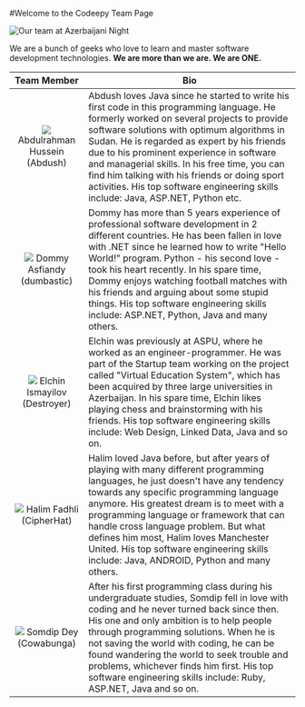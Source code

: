#Welcome to the Codeepy Team Page

![Our team at Azerbaijani Night](http://i.imgur.com/FOOFgOy.jpg)

We are a bunch of geeks who love to learn and master software development technologies.
**We are more than we are. We are ONE.**


Team Member | Bio
:---: | ---
![](http://www.codeepy.com/static/images/team/abdush.jpg) Abdulrahman Hussein (Abdush) | Abdush loves Java since he started to write his first code in this programming language. He formerly worked on several projects to provide software solutions with optimum algorithms in Sudan. He is regarded as expert by his friends due to his prominent experience in software and managerial skills. In his free time, you can find him talking with his friends or doing sport activities. His top software engineering skills include: Java, ASP.NET, Python etc.
![](http://www.codeepy.com/static/images/team/dommy.png) Dommy Asfiandy (dumbastic) | Dommy has more than 5 years experience of professional software development in 2 different countries. He has been fallen in love with .NET since he learned how to write "Hello World!" program. Python - his second love - took his heart recently. In his spare time, Dommy enjoys watching football matches with his friends and arguing about some stupid things. His top software engineering skills include: ASP.NET, Python, Java and many others.
![](http://www.codeepy.com/static/images/team/elchin.jpg) Elchin Ismayilov (Destroyer) | Elchin was previously at ASPU, where he worked as an engineer-programmer. He was part of the Startup team working on the project called "Virtual Education System", which has been acquired by three large universities in Azerbaijan. In his spare time, Elchin likes playing chess and brainstorming with his friends. His top software engineering skills include: Web Design, Linked Data, Java and so on.
![](http://www.codeepy.com/static/images/team/halim.jpg) Halim Fadhli (CipherHat) | Halim loved Java before, but after years of playing with many different programming languages, he just doesn't have any tendency towards any specific programming language anymore. His greatest dream is to meet with a programming language or framework that can handle cross language problem. But what defines him most, Halim loves Manchester United. His top software engineering skills include: Java, ANDROID, Python and many others.
![](http://www.codeepy.com/static/images/team/somdip.jpg) Somdip Dey (Cowabunga) | After his first programming class during his undergraduate studies, Somdip fell in love with coding and he never turned back since then. His one and only ambition is to help people through programming solutions. When he is not saving the world with coding, he can be found wandering the world to seek trouble and problems, whichever finds him first. His top software engineering skills include: Ruby, ASP.NET, Java and so on.

